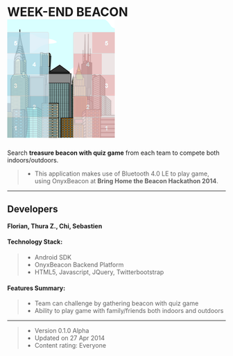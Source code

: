 WEEK-END BEACON ![](img/logo.png?raw=true)
===============

Search **treasure beacon with quiz game** from each team to compete both indoors/outdoors.

> - This application makes use of Bluetooth 4.0 LE to play game, using OnyxBeacon at **Bring Home the Beacon Hackathon 2014**.

----------------


Developers
-----------
**Florian, Thura Z., Chi, Sebastien**


#### Technology Stack:
> - Android SDK
> - OnyxBeacon Backend Platform
> - HTML5, Javascript, JQuery, Twitterbootstrap


#### Features Summary:
> - Team can challenge by gathering beacon with quiz game
> - Ability to play game with family/friends both indoors and outdoors

----------------


> - Version 0.1.0 Alpha
> - Updated on 27 Apr 2014
> - Content rating: Everyone



